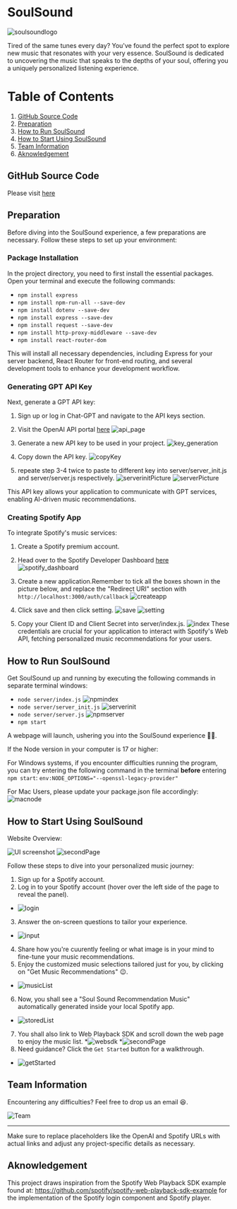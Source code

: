 # SoulSound
![soulsoundlogo](src/docs/soulsoundlogo.jpg)

Tired of the same tunes every day? You've found the perfect spot to explore new music that resonates with your very essence. SoulSound is dedicated to uncovering the music that speaks to the depths of your soul, offering you a uniquely personalized listening experience.

# Table of Contents

1. [GitHub Source Code](#code)
2. [Preparation](#preparation)
3. [How to Run SoulSound](#howtorun)
4. [How to Start Using SoulSound](#howtostart)
5. [Team Information](#teaminfo)
6. [Aknowledgement](#aknowledgement)

## GitHub Source Code <a name="code"></a>
Please visit [here](https://github.com/AlainS87/ai_challenge_2024)

## Preparation <a name="preparation"></a>

Before diving into the SoulSound experience, a few preparations are necessary. Follow these steps to set up your environment:

### Package Installation

In the project directory, you need to first install the essential packages. Open your terminal and execute the following commands:

* `npm install express`
* `npm install npm-run-all --save-dev`
* `npm install dotenv --save-dev`
* `npm install express --save-dev`
* `npm install request --save-dev`
* `npm install http-proxy-middleware --save-dev`
* `npm install react-router-dom`

This will install all necessary dependencies, including Express for your server backend, React Router for front-end routing, and several development tools to enhance your development workflow.

### Generating GPT API Key

Next, generate a GPT API key:

1. Sign up or log in Chat-GPT and navigate to the API keys section.

2. Visit the OpenAI API portal [here](https://platform.openai.com/api-keys)
![api_page](src/docs/GPT_api_page.png)

3. Generate a new API key to be used in your project.
![key_generation](src/docs/key_generation.png)

4. Copy down the API key.
![copyKey](src/docs/copyKey.png)

5. repeate step 3-4 twice to paste to different key into server/server_init.js and server/server.js respectively.
![serverinitPicture](src/docs/serverinitPicture.png)
![serverPicture](src/docs/server.png)

This API key allows your application to communicate with GPT services, enabling AI-driven music recommendations.

### Creating Spotify App

To integrate Spotify's music services:

1. Create a Spotify premium account.

2. Head over to the Spotify Developer Dashboard [here](https://developer.spotify.com/dashboard)
![spotify_dashboard](src/docs/spotify_dashboard.png)

3. Create a new application.Remember to tick all the boxes shown in the picture below, and replace the "Redirect URI" section with `http://localhost:3000/auth/callback`
![createapp](src/docs/createapp.png)

4. Click save and then click setting.
![save](src/docs/save.png)
![setting](src/docs/setting.png)

5. Copy your Client ID and Client Secret into server/index.js.
![index](src/docs/index.png)
These credentials are crucial for your application to interact with Spotify's Web API, fetching personalized music recommendations for your users.

## How to Run SoulSound <a name="howtorun"></a>

Get SoulSound up and running by executing the following commands in separate terminal windows:

* `node server/index.js`
![npmindex](src/docs/npmindex.png)
* `node server/server_init.js`
![serverinit](src/docs/serverinit.png)
* `node server/server.js`
![npmserver](src/docs/npmserver.png)
* `npm start`

A webpage will launch, ushering you into the SoulSound experience 🎉🎉.

If the Node version in your computer is 17 or higher:

For Windows systems, if you encounter difficulties running the program, you can try entering the following command in the terminal **before** entering `npm start`: `env:NODE_OPTIONS="--openssl-legacy-provider"`

For Mac Users, please update your package.json file accordingly:
![macnode](src/docs/macnode.png)

## How to Start Using SoulSound <a name="howtostart"></a>
Website Overview:

![UI screenshot](src/docs/ui.png "UI screenshot")
![secondPage](src/docs/secondPage.jpg)

Follow these steps to dive into your personalized music journey:

1. Sign up for a Spotify account.
2. Log in to your Spotify account (hover over the left side of the page to reveal the panel).
* ![login](src/docs/login.png)
3. Answer the on-screen questions to tailor your experience.
* ![input](src/docs/input.png)
4. Share how you're cuurently feeling or what image is in your mind to fine-tune your music recommendations.
5. Enjoy the customized music selections tailored just for you, by clicking on "Get Music Recommendations" 😉.

* ![musicList](src/docs/musicList.png)
6. Now, you shall see a "Soul Sound Recommendation Music" automatically generated inside your local Spotify app.
* ![storedList](src/docs/storedList.png)

7. You shall also link to Web Playback SDK and scroll down the web page to enjoy the music list.
*![websdk](src/docs/websdk.jpg)
*![secondPage](src/docs/secondPage.jpg)
8. Need guidance? Click the `Get Started` button for a walkthrough.
* ![getStarted](src/docs/getStarted.png)

## Team Information <a name="teaminfo"></a>

Encountering any difficulties? Feel free to drop us an email 😆.

![Team](src/docs/team.png)

---

Make sure to replace placeholders like the OpenAI and Spotify URLs with actual links and adjust any project-specific details as necessary.

## Aknowledgement <a name="aknowledgement"></a>
This project draws inspiration from the Spotify Web Playback SDK example found at:
https://github.com/spotify/spotify-web-playback-sdk-example
for the implementation of the Spotify login component and Spotify player.